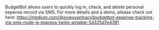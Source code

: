 BudgetBot allows users to quickly log in, check, and delete personal expense record via SMS.
For more details and a demo, please check out here: https://medium.com/@xuwuyantracy/budgetbot-expense-tracking-via-sms-node-js-express-twilio-airtable-5d325d7e4391
